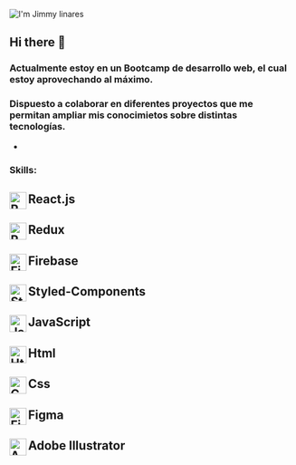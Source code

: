 ![I'm Jimmy linares](https://user-images.githubusercontent.com/83909856/170892027-ac5709c7-7bbe-403c-9bae-bec016ee4a2d.gif)


## Hi there 👋

### Actualmente estoy en un Bootcamp de desarrollo web, el cual estoy aprovechando al máximo. 
### Dispuesto a colaborar en diferentes proyectos que me permitan ampliar mis conocimietos sobre distintas tecnologías. 
-
### Skills: 
<img align="left" alt="React.js" width="30px" src="https://user-images.githubusercontent.com/83909856/170893270-a8502188-49b1-4c6e-a95f-16ecd19de1f3.png" />React.js
-
<img align="left" alt="Redux" width="30px" src="https://user-images.githubusercontent.com/83909856/170892937-1c8806a3-cbcb-4db7-aa24-cc87e7924d91.png" />Redux
-
<img align="left" alt="Firebase" width="30px" src="https://user-images.githubusercontent.com/83909856/170893318-97bd047d-ac2c-49fb-8f81-8dfd219b62bf.png" />Firebase
-
<img align="left" alt="Styled-Components" width="30px" src="https://user-images.githubusercontent.com/83909856/170893399-9264ac0b-c5a5-4452-ae47-bd9054a12464.png" />Styled-Components
-
<img align="left" alt="JavaScript" width="30px" src="https://user-images.githubusercontent.com/83909856/170893446-f5e7b4e4-08ed-4237-bfe5-f249972627a3.png" />JavaScript
-
<img align="left" alt="Html" width="30px" src="https://user-images.githubusercontent.com/83909856/170893483-15bab643-c010-410a-96fe-07d33f7621a6.png" />Html
-
<img align="left" alt="Css" width="30px" src="https://user-images.githubusercontent.com/83909856/170893490-05aa7a7e-4374-4a4b-83c8-5ac2bb2aa439.png" />Css
-
<img align="left" alt="Figma" width="30px" src="https://user-images.githubusercontent.com/83909856/170894121-240f1bd2-f69d-43cd-beb4-d0a256e1a353.png" />Figma
-
<img align="left" alt="Adobe Illustrator" width="30px" src="https://user-images.githubusercontent.com/83909856/170894145-53bfbcf4-795a-46ad-a119-4325d4ebca9e.png" />Adobe Illustrator
-


<!--
**Vikingo92/Vikingo92** is a ✨ _special_ ✨ repository because its `README.md` (this file) appears on your GitHub profile.

Here are some ideas to get you started:

- 🔭 I’m currently working on ...
- 🌱 I’m currently learning ...
- 👯 I’m looking to collaborate on ...
- 🤔 I’m looking for help with ...
- 💬 Ask me about ...
- 📫 How to reach me: ...
- 😄 Pronouns: ...
- ⚡ Fun fact: ...
-->


